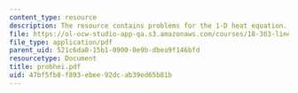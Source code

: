 ```yaml
---
content_type: resource
description: The resource contains problems for the 1-D heat equation.
file: https://ol-ocw-studio-app-qa.s3.amazonaws.com/courses/18-303-linear-partial-differential-equations-fall-2006/47bf5fb8f893ebee92dcab39ed65b81b_probhei.pdf
file_type: application/pdf
parent_uid: 521c6da8-15b1-0900-0e9b-dbea9f146bfd
resourcetype: Document
title: probhei.pdf
uid: 47bf5fb8-f893-ebee-92dc-ab39ed65b81b
---
```

